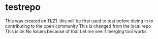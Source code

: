testrepo
========
This was created on 11/21. this will be first used to test before diving in to contributing to the open community
This is changed from the local repo
This is ok
No Issues because of that
Let me see if merging tool works
